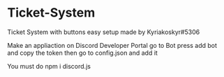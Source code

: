 # Ticket-System
Ticket System with buttons easy setup made by Kyriakoskyr#5306

Make an appliaction on Discord Developer Portal
go to Bot press add bot and copy the token then go to config.json and add it

You must do
npm i discord.js

